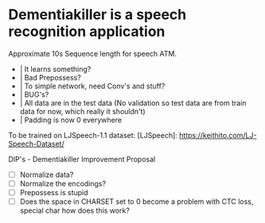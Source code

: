 # Dementiakiller is a speech recognition application

Approximate 10s Sequence length for speech ATM.


- | It learns something?
- | Bad Prepossess?
- | To simple network, need Conv's and stuff? 
- | BUG's?
- | All data are in the test data (No validation so test data are from train data for now, which really it shouldn't)
- | Padding is now 0 everywhere

To be trained on LJSpeech-1.1 dataset:
[LJSpeech]: https://keithito.com/LJ-Speech-Dataset/

DIP's - Dementiakiller Improvement Proposal 
- [ ] Normalize data?
- [ ] Normalize the encodings?
- [ ] Prepossess is stupid 
- [ ] Does the space in CHARSET set to 0 become a problem with CTC loss, special char how does this work?